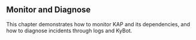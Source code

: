 ## Monitor and Diagnose

This chapter demonstrates how to monitor KAP and its dependencies, and how to diagnose incidents through logs and KyBot.

